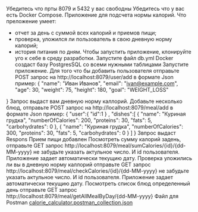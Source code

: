 Убедитесь что прты 8079 и 5432 у вас свободны
Убедитесь что у вас есть Docker Compose.
Приложение для подсчета нормы калорий.
Что преложение умеет:
- отчет за день с суммой всех калорий и приемов пищи;
- проверка, уложился ли пользователь в свою дневную норму калорий;
- история питания по дням.
Чтобы запустить приложение, клонируйте уго к себе в среду разработки.
Запустите файл db.yml Docker создаст базу PostgresSQL со всеми нужными таблицами
Запустите приложение.
Для того что бы добавить пользователя отправьте POST запрос на http://localhost:8079/user/add в формате Json пример:
{
  "name": "Иван Иванов",
  "email": "ivan@example.com",
  "age": 30,
  "weight": 75,
  "height": 180,
  "goal": "WEIGHT_LOSS"

}
Запрос выдаст вам дневную норму каллорий.
Добавьте несколько блюд, отправьте POST запрос на http://localhost:8079/meal/add в формате Json пример:
{
  "user":{
        "id":1
    } ,
  "dishes":[ {
    "name": "Куриная грудка",
    "numberOfCalories": 200,
    "proteins": 30,
    "fats": 5,
    "carbohydrates": 0
  },
  {
    "name": "Куриная грудка",
    "numberOfCalories": 300,
    "proteins": 30,
    "fats": 5,
    "carbohydrates": 0
  }
  ]
}
Звпрос выдаст Respons Прием пищи добавлен
Посмотреть сумму калорий задень, отправьте GET запрос http://localhost:8079/meal/sumCalories/{id}/{dd-MM-yyyy} не забудьте указать актульное число. И id пользователя. Приложение задает автоматически текущию дату.
Проверка уложились ли вы в дневную норму каллорий отправьте GET запрос http://localhost:8079/meal/checkCalories/{id}/{dd-MM-yyyy} не забудьте указать актульное число. И id пользователя. Приложение задает автоматически текущию дату.
Посмотреть список блюд определенный день отправьте GET запрос http://localhost:8079/meal/getAllMealByDay/{dd-MM-yyyy}
Файл для Postman
[calorie_calculator.postman_collection.json](https://github.com/user-attachments/files/19453111/calorie_calculator.postman_collection.json)
